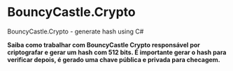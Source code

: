 # BouncyCastle.Crypto
BouncyCastle.Crypto - generate hash using C#

**Saiba como trabalhar com BouncyCastle Crypto responsável por criptografar e gerar um hash com 512 bits. É importante gerar o hash para verificar depois, é gerado uma chave pública e privada para checagem.**
